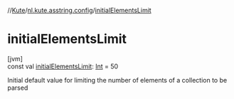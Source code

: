 //[Kute](../../index.md)/[nl.kute.asstring.config](index.md)/[initialElementsLimit](initial-elements-limit.md)

# initialElementsLimit

[jvm]\
const val [initialElementsLimit](initial-elements-limit.md): [Int](https://kotlinlang.org/api/latest/jvm/stdlib/kotlin/-int/index.html) = 50

Initial default value for limiting the number of elements of a collection to be parsed
